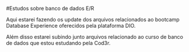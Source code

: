#Estudos sobre banco de dados E/R

Aqui estarei fazendo os update dos arquivos relacionados ao bootcamp Database Experience oferecidos pela plataforma DIO.

Além disso estarei subindo junto arquivos relacionado ao curso de banco de dados que estou estudando pela Cod3r.